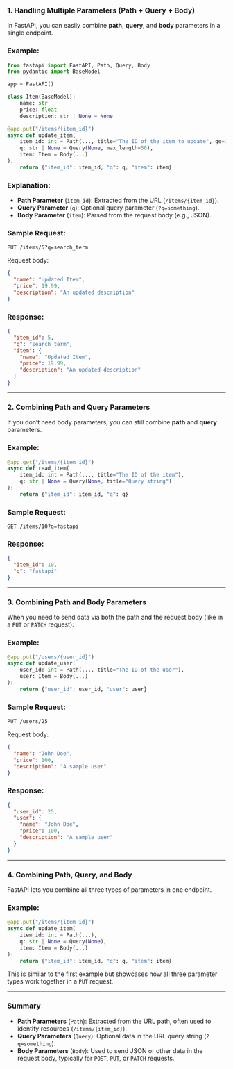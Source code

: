 

### **1. Handling Multiple Parameters (Path + Query + Body)**

In FastAPI, you can easily combine **path**, **query**, and **body** parameters in a single endpoint.

### Example:
```python
from fastapi import FastAPI, Path, Query, Body
from pydantic import BaseModel

app = FastAPI()

class Item(BaseModel):
    name: str
    price: float
    description: str | None = None

@app.put("/items/{item_id}")
async def update_item(
    item_id: int = Path(..., title="The ID of the item to update", ge=1),
    q: str | None = Query(None, max_length=50),
    item: Item = Body(...)
):
    return {"item_id": item_id, "q": q, "item": item}
```

### Explanation:
- **Path Parameter** (`item_id`): Extracted from the URL (`/items/{item_id}`).
- **Query Parameter** (`q`): Optional query parameter (`?q=something`).
- **Body Parameter** (`item`): Parsed from the request body (e.g., JSON).

### Sample Request:
```
PUT /items/5?q=search_term
```

Request body:
```json
{
  "name": "Updated Item",
  "price": 19.99,
  "description": "An updated description"
}
```

### Response:
```json
{
  "item_id": 5,
  "q": "search_term",
  "item": {
    "name": "Updated Item",
    "price": 19.99,
    "description": "An updated description"
  }
}
```

---

### **2. Combining Path and Query Parameters**

If you don’t need body parameters, you can still combine **path** and **query** parameters.

### Example:
```python
@app.get("/items/{item_id}")
async def read_item(
    item_id: int = Path(..., title="The ID of the item"),
    q: str | None = Query(None, title="Query string")
):
    return {"item_id": item_id, "q": q}
```

### Sample Request:
```
GET /items/10?q=fastapi
```

### Response:
```json
{
  "item_id": 10,
  "q": "fastapi"
}
```

---

### **3. Combining Path and Body Parameters**

When you need to send data via both the path and the request body (like in a `PUT` or `PATCH` request):

### Example:
```python
@app.put("/users/{user_id}")
async def update_user(
    user_id: int = Path(..., title="The ID of the user"),
    user: Item = Body(...)
):
    return {"user_id": user_id, "user": user}
```

### Sample Request:
```
PUT /users/25
```

Request body:
```json
{
  "name": "John Doe",
  "price": 100,
  "description": "A sample user"
}
```

### Response:
```json
{
  "user_id": 25,
  "user": {
    "name": "John Doe",
    "price": 100,
    "description": "A sample user"
  }
}
```

---

### **4. Combining Path, Query, and Body**

FastAPI lets you combine all three types of parameters in one endpoint.

### Example:
```python
@app.put("/items/{item_id}")
async def update_item(
    item_id: int = Path(...),
    q: str | None = Query(None),
    item: Item = Body(...)
):
    return {"item_id": item_id, "q": q, "item": item}
```

This is similar to the first example but showcases how all three parameter types work together in a `PUT` request.

---

### **Summary**

- **Path Parameters** (`Path`): Extracted from the URL path, often used to identify resources (`/items/{item_id}`).
- **Query Parameters** (`Query`): Optional data in the URL query string (`?q=something`).
- **Body Parameters** (`Body`): Used to send JSON or other data in the request body, typically for `POST`, `PUT`, or `PATCH` requests.

